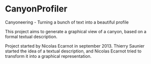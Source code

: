 CanyonProfiler
==============

Canyoneering - Turning a bunch of text into a beautiful profile

This project aims to generate a graphical view of a canyon, based on a formal textual description.

Project started by Nicolas Ecarnot in september 2013.
Thierry Saunier started the idea of a textual description, and Nicolas Ecarnot tried to transform it into a graphical representation.
